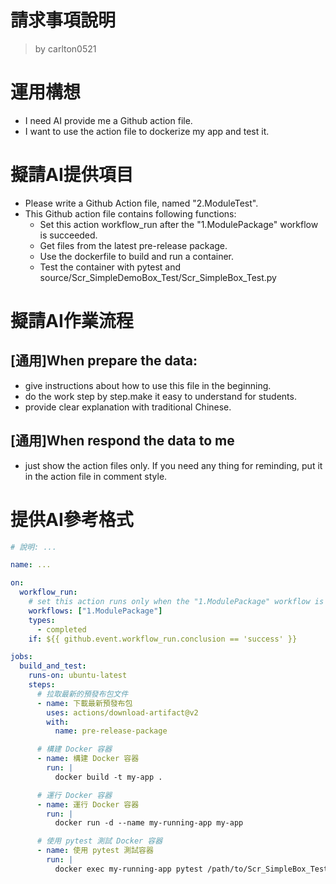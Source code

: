 請求事項說明
========
> by carlton0521

# 運用構想

- I need AI provide me a Github action file. 
- I want to use the action file to dockerize my app and test it. 

# 擬請AI提供項目

- Please write a Github Action file, named "2.ModuleTest". 
- This Github action file contains following functions:
  * Set this action workflow_run after the "1.ModulePackage" workflow is succeeded.
  * Get files from the latest pre-release package.  
  * Use the dockerfile to build and run a container.
  * Test the container with pytest and source/Scr_SimpleDemoBox_Test/Scr_SimpleBox_Test.py

# 擬請AI作業流程

## [通用]When prepare the data:
- give instructions about how to use this file in the beginning.
- do the work step by step.make it easy to understand for students.
- provide clear explanation with traditional Chinese.

## [通用]When respond the data to me
- just show the action files only. If you need any thing for reminding, put it in the action file in comment style.

# 提供AI參考格式

```yaml
# 說明: ...

name: ...

on:
  workflow_run:
    # set this action runs only when the "1.ModulePackage" workflow is completed successfully
    workflows: ["1.ModulePackage"]
    types:
      - completed
    if: ${{ github.event.workflow_run.conclusion == 'success' }} 

jobs:
  build_and_test:
    runs-on: ubuntu-latest
    steps:
      # 拉取最新的預發布包文件
      - name: 下載最新預發布包
        uses: actions/download-artifact@v2
        with:
          name: pre-release-package

      # 構建 Docker 容器
      - name: 構建 Docker 容器
        run: |
          docker build -t my-app .

      # 運行 Docker 容器
      - name: 運行 Docker 容器
        run: |
          docker run -d --name my-running-app my-app

      # 使用 pytest 測試 Docker 容器
      - name: 使用 pytest 測試容器
        run: |
          docker exec my-running-app pytest /path/to/Scr_SimpleBox_Test.py
```